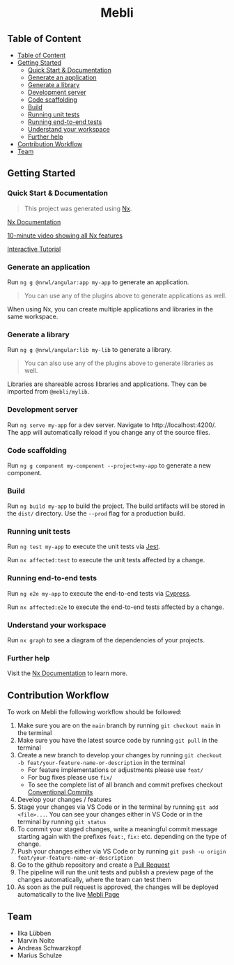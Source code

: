 <h1 align="center">Mebli</h1>

## Table of Content
- [Table of Content](#table-of-content)
- [Getting Started](#getting-started)
  - [Quick Start & Documentation](#quick-start--documentation)
  - [Generate an application](#generate-an-application)
  - [Generate a library](#generate-a-library)
  - [Development server](#development-server)
  - [Code scaffolding](#code-scaffolding)
  - [Build](#build)
  - [Running unit tests](#running-unit-tests)
  - [Running end-to-end tests](#running-end-to-end-tests)
  - [Understand your workspace](#understand-your-workspace)
  - [Further help](#further-help)
- [Contribution Workflow](#contribution-workflow)
- [Team](#team)

## Getting Started

### Quick Start & Documentation

> This project was generated using [Nx](https://nx.dev).

[Nx Documentation](https://nx.dev/angular)

[10-minute video showing all Nx features](https://nx.dev/getting-started/intro)

[Interactive Tutorial](https://nx.dev/tutorial/01-create-application)

### Generate an application

Run `ng g @nrwl/angular:app my-app` to generate an application.

> You can use any of the plugins above to generate applications as well.

When using Nx, you can create multiple applications and libraries in the same workspace.

### Generate a library

Run `ng g @nrwl/angular:lib my-lib` to generate a library.

> You can also use any of the plugins above to generate libraries as well.

Libraries are shareable across libraries and applications. They can be imported from `@mebli/mylib`.

### Development server

Run `ng serve my-app` for a dev server. Navigate to http://localhost:4200/. The app will automatically reload if you change any of the source files.

### Code scaffolding

Run `ng g component my-component --project=my-app` to generate a new component.

### Build

Run `ng build my-app` to build the project. The build artifacts will be stored in the `dist/` directory. Use the `--prod` flag for a production build.

### Running unit tests

Run `ng test my-app` to execute the unit tests via [Jest](https://jestjs.io).

Run `nx affected:test` to execute the unit tests affected by a change.

### Running end-to-end tests

Run `ng e2e my-app` to execute the end-to-end tests via [Cypress](https://www.cypress.io).

Run `nx affected:e2e` to execute the end-to-end tests affected by a change.

### Understand your workspace

Run `nx graph` to see a diagram of the dependencies of your projects.

### Further help

Visit the [Nx Documentation](https://nx.dev/angular) to learn more.


## Contribution Workflow

To work on Mebli the following workflow should be followed:

1. Make sure you are on the `main` branch by running `git checkout main` in the terminal
2. Make sure you have the latest source code by running `git pull` in the terminal
3. Create a new branch to develop your changes by running `git checkout -b feat/your-feature-name-or-description` in the terminal
   - For feature implementations or adjustments please use `feat/`
   - For bug fixes please use `fix/`
   - To see the complete list of all branch and commit prefixes checkout [Conventional Commits](https://www.conventionalcommits.org/en/v1.0.0/)
4. Develop your changes / features 
5. Stage your changes via VS Code or in the terminal by running `git add <file>...`. You can see your changes either in VS Code or in the terminal by running `git status`
6. To commit your staged changes, write a meaningful commit message starting again with the prefixes `feat:`, `fix:` etc. depending on the type of change. 
7. Push your changes either via VS Code or by running `git push -u origin feat/your-feature-name-or-description`
8. Go to the github repository and create a [Pull Request](https://github.com/schulzi66/mebli/pulls)
9. The pipeline will run the unit tests and publish a preview page of the changes automatically, where the team can test them
10. As soon as the pull request is approved, the changes will be deployed automatically to the live [Mebli Page](#https://mebli-wbh.web.app/)

## Team

- Ilka Lübben
- Marvin Nolte
- Andreas Schwarzkopf
- Marius Schulze